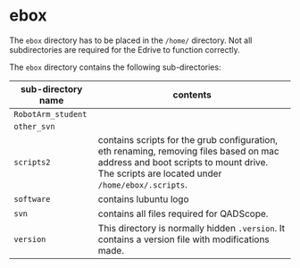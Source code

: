 # ebox

The `ebox` directory has to be placed in the `/home/` directory. Not all subdirectories are required for the Edrive to function correctly.

The `ebox` directory contains the following sub-directories:

sub-directory name | contents |
--- | ---
`RobotArm_student` | 
`other_svn` | 
`scripts2` | contains scripts for the grub configuration, eth renaming, removing files based on mac address and boot scripts to mount drive. The scripts are located under `/home/ebox/.scripts`.
`software` | contains lubuntu logo
`svn` | contains all files required for QADScope.
`version` | This directory is normally hidden `.version`. It contains a version file with modifications made.
